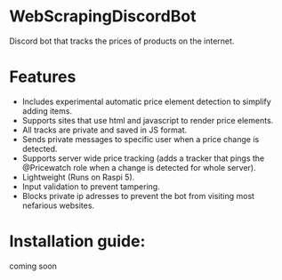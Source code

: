 # WebScrapingDiscordBot

Discord bot that tracks the prices of products on the internet.

# Features
- Includes experimental automatic price element detection to simplify adding items.
- Supports sites that use html and javascript to render price elements.
- All tracks are private and saved in JS format.
- Sends private messages to specific user when a price change is detected.
- Supports server wide price tracking (adds a tracker that pings the @Pricewatch role when a change is detected for whole server).
- Lightweight (Runs on Raspi 5).
- Input validation to prevent tampering.
- Blocks private ip adresses to prevent the bot from visiting most nefarious websites.

# Installation guide:
coming soon
